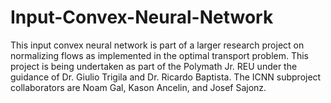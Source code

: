 # Input-Convex-Neural-Network
This input convex neural network is part of a larger research project on normalizing flows as implemented in the optimal transport problem. This project is being undertaken as part of the Polymath Jr. REU under the guidance of Dr. Giulio Trigila and Dr. Ricardo Baptista. The ICNN subproject collaborators are Noam Gal, Kason Ancelin, and Josef Sajonz.
